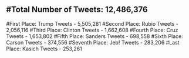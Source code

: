 #Total Number of Tweets: 12,486,376 
---
#First Place: Trump Tweets - 5,505,281
#Second Place: Rubio Tweets - 2,056,116
#Third Place: Clinton Tweets - 1,662,608
#Fourth Place: Cruz Tweets - 1,653,802
#Fifth Place: Sanders Tweets - 698,558
#Sixth Place: Carson Tweets - 374,556
#Seventh Place: Jeb! Tweets - 283,206
#Last Place: Kasich Tweets - 253,261
